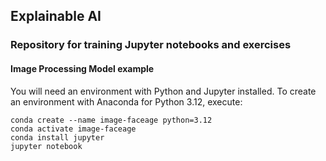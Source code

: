 ## Explainable AI

### Repository for training Jupyter notebooks and exercises

#### Image Processing Model example

You will need an environment with Python and Jupyter installed. To create an environment with Anaconda for Python 3.12, execute: 

```
conda create --name image-faceage python=3.12
conda activate image-faceage
conda install jupyter
jupyter notebook
```

